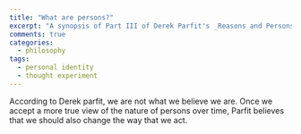 ```yaml
---
title: "What are persons?"
excerpt: "A synopsis of Part III of Derek Parfit's _Reasons and Persons_ (1984)"
comments: true
categories: 
  - philosophy
tags:
  - personal identity
  - thought experiment
---
```


According to Derek parfit, we are not what we believe we are. Once we accept a more true view of the nature of persons over time, Parfit believes that we should also change the way that we act.